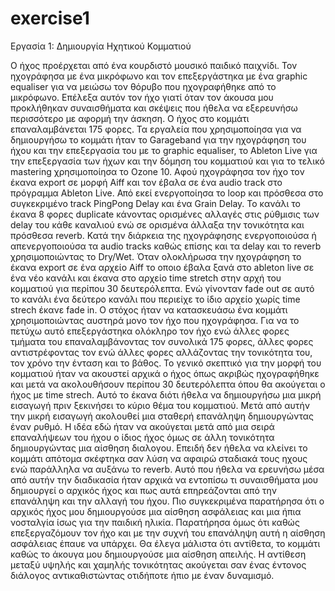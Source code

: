 # exercise1
Εργασία 1: Δημιουργία Ηχητικού Κομματιού



 Ο ήχος προέρχεται από ένα κουρδιστό μουσικό παιδικό παιχνίδι. Τον ηχογράφησα με ένα μικρόφωνο και τον επεξεργάστηκα με ένα graphic equaliser για να μειώσω τον θόρυβο που ηχογραφήθηκε από το μικρόφωνο. Επέλεξα αυτόν τον ήχο γιατί όταν τον άκουσα μου προκλήθηκαν συναισθήματα και σκέψεις που ήθελα να εξερευνήσω περισσότερο με αφορμή την άσκηση. Ο ήχος στο κομμάτι επαναλαμβάνεται 175 φορες. Τα εργαλεία που χρησιμοποίησα για να δημιουργήσω το κομμάτι ήταν το Garageband για την ηχογράφηση του ήχου και την επεξεργασία του με το graphic equaliser, το Ableton Live για την επεξεργασία των ήχων και την δόμηση του κομματιού και για το τελικό mastering χρησιμοποίησα το Ozone 10. Αφού ηχογράφησα τον ήχο τον έκανα export σε μορφή Αiff και τον έβαλα σε ένα audio track στο πρόγραμμα Ableton Live. Από εκεί ενεργοποίησα το loop και πρόσθεσα στο συγκεκριμένο track PingPong Delay και ένα Grain Delay. Το κανάλι το έκανα 8 φορες duplicate κάνοντας ορισμένες αλλαγές στις ρύθμισις των delay του κάθε καναλιού ενώ σε ορισμένα άλλαξα την τονικότητα και πρόσθεσα reverb. Κατά την διάρκεια της ηχογράφησης ενεργοποιούσα ή απενεργοποιούσα τα audio tracks καθώς επίσης και τα delay και το reverb χρησιμοποιώντας το Dry/Wet. Όταν ολοκλήρωσα την ηχογράφηση το έκανα export σε ένα αρχείο Aiff το οποιο έβαλα ξανά στο ableton live σε ένα νέο κανάλι και έκανα στο αρχείο time stretch στην αρχή του κομματιού για περίπου 30 δευτερόλεπτα. Ενώ γίνονταν fade out σε αυτό το κανάλι ένα δεύτερο κανάλι που περιείχε το ίδιο αρχείο χωρίς time strech έκανε fade in. Ο στόχος ήταν να κατασκευάσω ένα κομμάτι χρησιμοποιώντας αυστηρά μονο τον ήχο που ηχογράφησα. Για να το πετύχω αυτό επεξεργάστηκα ολόκληρο τον ήχο ενώ άλλες φορες τμήματα του επαναλαμβάνοντας τον συνολικά 175 φορες, άλλες φορες αντιστρέφοντας τον ενώ άλλες φορες αλλάζοντας την τονικότητα του, τον χρόνο την ένταση και το βάθος.
 Το γενικό σκεπτικό για την μορφή του κομματιού ήταν να ακουστεί αρχικά ο ήχος όπως ακριβώς ηχογραφήθηκε και μετά να ακολουθήσουν περίπου 30 δευτερόλεπτα όπου θα ακούγεται ο ήχος με time strech. Αυτό το έκανα διότι ήθελα να δημιουργήσω μια μικρή εισαγωγή πριν ξεκινήσει το κύριο θέμα του κομματιού. Μετά από αυτήν την μικρή εισαγωγή ακολουθεί μια σταθερή επανάληψη δημιουργώντας έναν ρυθμό. Η ιδέα εδώ ήταν να ακούγεται μετά από μια σειρά επαναλήψεων του ήχου ο ίδιος ήχος όμως σε άλλη τονικότητα δημιουργώντας μια αίσθηση διαλογου. Επειδή δεν ήθελα να κλείνει το κομμάτι απότομα σκέφτηκα σαν λύση να αφαιρώ σταδιακά τους ηχους ενώ παράλληλα να αυξάνω το reverb.
 Αυτό που ήθελα να ερευνήσω μέσα από αυτήν την διαδικασία ήταν αρχικά να εντοπίσω τι συναισθήματα μου δημιουργεί ο αρχικός ήχος και πως αυτά επηρεάζονται από την επανάληψη και την αλλαγή του ήχου. Πιο συγκεκριμένα παρατήρησα ότι ο αρχικός ήχος μου δημιουργούσε μια αίσθηση ασφάλειας και μια ήπια νοσταλγία ίσως για την παιδική ηλικία. Παρατήρησα όμως ότι καθώς επεξεργαζόμουν τον ήχο και με την συχνή του επανάληψη αυτή η αίσθηση ασφάλειας έπαυε να υπάρχει. Θα έλεγα μάλιστα ότι αντίθετα, το κομμάτι καθώς το άκουγα μου δημιουργούσε μια αίσθηση απειλής. Η αντίθεση μεταξύ υψηλής και χαμηλής τονικότητας ακούγεται σαν ένας έντονος διάλογος αντικαθιστώντας οτιδήποτε ήπιο με έναν δυναμισμό.
